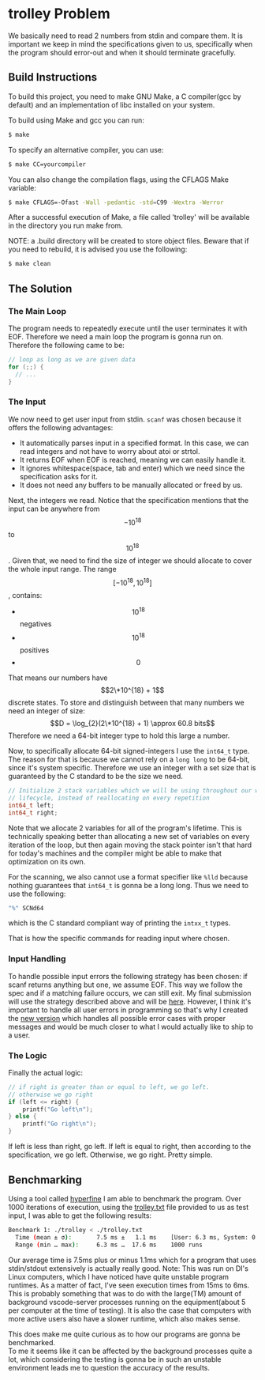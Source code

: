# trolley Problem

We basically need to read 2 numbers from stdin and compare them.
It is important we keep in mind the specifications given to us, specifically when the program should error-out and when it should terminate gracefully.

## Build Instructions

To build this project, you need to make GNU Make, a C compiler(gcc by default) and an implementation of libc installed on your system.

To build using Make and gcc you can run:
```sh
$ make
```

To specify an alternative compiler, you can use:
```sh
$ make CC=yourcompiler
```

You can also change the compilation flags, using the CFLAGS Make variable:
```sh
$ make CFLAGS=-Ofast -Wall -pedantic -std=C99 -Wextra -Werror
```

After a successful execution of Make, a file called 'trolley' will be available in the directory you run make from.

NOTE: a .build directory will be created to store object files. Beware that if you need to rebuild, it is advised you use the following:

```sh
$ make clean
```

## The Solution

### The Main Loop
The program needs to repeatedly execute until the user terminates it with EOF. Therefore we need a main loop the program is gonna run on.
Therefore the following came to be:

```c
// loop as long as we are given data
for (;;) {
  // ...
}
```

### The Input
We now need to get user input from stdin.
`scanf` was chosen because it offers the following advantages:
- It automatically parses input in a specified format. In this case, we can read integers and not have to worry about atoi or strtol.
- It returns EOF when EOF is reached, meaning we can easily handle it.
- It ignores whitespace(space, tab and enter) which we need since the specification asks for it.
- It does not need any buffers to be manually allocated or freed by us.

Next, the integers we read. Notice that the specification mentions that the input can be anywhere from $$-10^{18}$$ to $$10^{18}$$.
Given that, we need to find the size of integer we should allocate to cover the whole input range.
The range $$[-10^{18}, 10^{18}]$$, contains:
* $$10^{18}$$ negatives
* $$10^{18}$$ positives
* $$0$$  

That means our numbers have $$2\*10^{18} + 1$$ discrete states.
To store and distinguish between that many numbers we need an integer of size:
$$D = \log_{2}(2\*10^{18} + 1) \approx 60.8 bits$$
Therefore we need a 64-bit integer type to hold this large a number.

Now, to specifically allocate 64-bit signed-integers I use the `int64_t` type. The reason for that is because we cannot rely on a `long long` to be 64-bit, since it's system specific.
Therefore we use an integer with a set size that is guaranteed by the C standard to be the size we need.

```c
// Initialize 2 stack variables which we will be using throughout our whole
// lifecycle, instead of reallocating on every repetition
int64_t left;
int64_t right;
```

Note that we allocate 2 variables for all of the program's lifetime. This is technically speaking better than allocating a new set of variables on every  
iteration of the loop, but then again moving the stack pointer isn't that hard for today's machines and the compiler might be able to make that optimization on its own.

For the scanning, we also cannot use a format specifier like `%lld` because nothing guarantees that `int64_t` is gonna be a long long. Thus we need to use the following:
```c
"%" SCNd64
```
which is the C standard compliant way of printing the `intxx_t` types.

That is how the specific commands for reading input where chosen.

### Input Handling
To handle possible input errors the following strategy has been chosen: if scanf returns anything but one, we assume EOF. This way we follow the spec and if a matching failure occurs, we can still exit.
My final submission will use the strategy described above and will be [here](./src/trolley.c).
However, I think it's important to handle all user errors in programming so that's why I created the [new version](./src/trolley_new.c) which handles all possible error cases with proper messages 
and would be much closer to what I would actually like to ship to a user.

### The Logic
Finally the actual logic:

```c
// if right is greater than or equal to left, we go left.
// otherwise we go right
if (left <= right) {
    printf("Go left\n");
} else {
    printf("Go right\n");
}
```

If left is less than right, go left.
If left is equal to right, then according to the specification, we go left.
Otherwise, we go right.
Pretty simple.

## Benchmarking
Using a tool called [hyperfine](https://github.com/sharkdp/hyperfine) I am able to benchmark the program.
Over 1000 iterations of execution, using the [trolley.txt](./trolley.txt) file provided to us as test input,
I was able to get the following results:
```sh
Benchmark 1: ./trolley < ./trolley.txt
  Time (mean ± σ):       7.5 ms ±   1.1 ms    [User: 6.3 ms, System: 0.5 ms]
  Range (min … max):     6.3 ms …  17.6 ms    1000 runs
```

Our average time is 7.5ms plus or minus 1.1ms which for a program that uses stdin/stdout extensively is actually really good.
Note: This was run on DI's Linux computers, which I have noticed have quite unstable program runtimes. As a matter of fact, I've seen execution times from 15ms to 6ms.
This is probably something that was to do with the large(TM) amount of background vscode-server processes running on the equipment(about 5 per computer at the time of testing).
It is also the case that computers with more active users also have a slower runtime, which also makes sense.

This does make me quite curious as to how our programs are gonna be benchmarked.  
To me it seems like it can be affected by the background processes quite a lot, which considering the testing is gonna be in such an unstable environment leads me to question the accuracy of the results.
